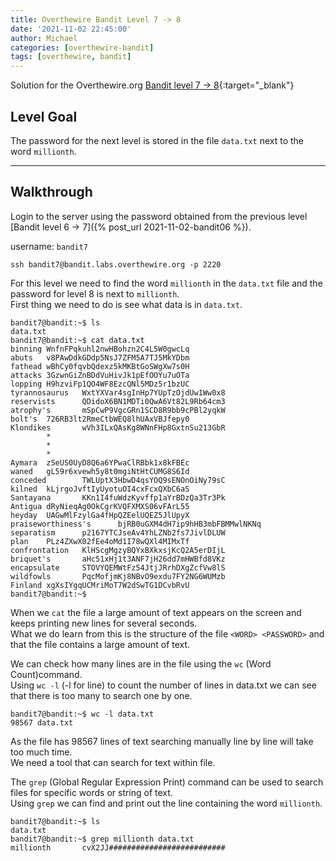 ```yaml
---
title: Overthewire Bandit Level 7 -> 8
date: '2021-11-02 22:45:00'
author: Michael
categories: [overthewire-bandit]
tags: [overthewire, bandit]
---
```


Solution for the Overthewire.org [Bandit level 7 -> 8](https://overthewire.org/wargames/bandit/bandit8.html){:target="\_blank"}  

## Level Goal   
The password for the next level is stored in the file `data.txt` next to the word `millionth`.

---

## Walkthrough  
Login to the server using the password obtained from the previous level [Bandit level 6 -> 7]({% post_url 2021-11-02-bandit06 %}). 

username: `bandit7` 

```
ssh bandit7@bandit.labs.overthewire.org -p 2220
```

For this level we need to find the word `millionth` in the `data.txt` file and the password for level 8 is next to `millionth`.  
First thing we need to do is see what data is in `data.txt`. 

```
bandit7@bandit:~$ ls
data.txt
bandit7@bandit:~$ cat data.txt
binning WnfnFPqkuhl2nwHBohzn2C4L5W0gwcLq
abuts   v8PAwDdkGDdp5NsJ7ZFM5A7TJ5MkYDbm
fathead wBhCy0fqvbQdexz5kMKBtGoSWgXw7s0H
attacks 3GzwnGiZnBDdVuHivJk1pEfOOYu7uOTa
lopping H9hzviFp1QO4WF8EzcQNl5MDz5r1bzUC
tyrannosaurus   WxtYXVar4sgInHp7YUpTzOjdUw1Ww0x8
reservists      QDidoX6BN1MDTi0QwA6Vt82L9Rb64cm3
atrophy's       mSpCwP9VgcGRn1SCD8R9bb9cPBl2yqkW
bolt's  726RB3lt2RmeCtbWEQ8lhUAxVBJfepy0
Klondikes       wVh3ILxQAsKg8WNnFHp8GxtnSu213GbR
        *
        *
        *
Aymara  zSeUS0UyD8Q6a6YPwaClRBbk1x8kFBEc
waned   gL59r6xvewh5y8t0mgiNtHtCUMG8S6Id
conceded        TWLUptX3HbwD4qsYOQ9sENOnOiNy79sC
kilned  kLjrgoJvftIyUyotuOI4cxFcxQXbC6aS
Santayana       KKn1I4fuWdzKyvffp1aYrBDzQa3Tr3Pk
Antigua dRyNieqAg0OkCgrKVQFXMXS06vFArL55
heyday  UAGwMlFzylGa4fHpQZEelUQEZ5JlUpyX
praiseworthiness's      bjRB0uGXM4dH7ip9hHB3mbFBMMwlNKNq
separatism      p2167YTCJseAv4YhLZNb2fs7JivlDLUW
plan    PLz4ZXwX02fEe4oMd1I78wQXl4MIMxTf
confrontation   KlHScgMgzyBQYxBXkxsjKcQ2A5erDIjL
briquet's       aHc51xHj1t3ANF7jH26dd7mHWBfd8VKz
encapsulate     STOVYQEMWtFz54JtjJRrhDXgZcfVw8lS
wildfowls       PqcMofjmKj8NBvO9exdu7FY2NG6WUMzb
Finland xgXsIYgqUCMriMoT7W2dSwTG1DCvbRvU
bandit7@bandit:~$
```

When we `cat` the file a large amount of text appears on the screen and keeps printing new lines for several seconds.  
What we do learn from this is the structure of the file `<WORD> <PASSWORD>` and that the file contains a large amount of text.  

We can check how many lines are in the file using the `wc` (Word Count)command.  
Using `wc -l` (-l for line) to count the number of lines in data.txt we can see that there is too many to search one by one. 

```
bandit7@bandit:~$ wc -l data.txt
98567 data.txt
```

As the file has 98567 lines of text searching manually line by line will take too much time.  
We need a tool that can search for text within file.  

The `grep` (Global Regular Expression Print) command can be used to search files for specific words or string of text.  
Using `grep` we can find and print out the line containing the word `millionth`.

```
bandit7@bandit:~$ ls
data.txt
bandit7@bandit:~$ grep millionth data.txt 
millionth       cvX2JJ##########################
```